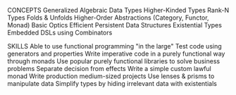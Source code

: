 CONCEPTS
Generalized Algebraic Data Types
Higher-Kinded Types
Rank-N Types
Folds & Unfolds
Higher-Order Abstractions (Category, Functor, Monad)
Basic Optics
Efficient Persistent Data Structures
Existential Types
Embedded DSLs using Combinators

SKILLS
Able to use functional programming "in the large"
Test code using generators and properties
Write imperative code in a purely functional way through monads
Use popular purely functional libraries to solve business problems
Separate decision from effects
Write a simple custom lawful monad
Write production medium-sized projects
Use lenses & prisms to manipulate data
Simplify types by hiding irrelevant data with existentials